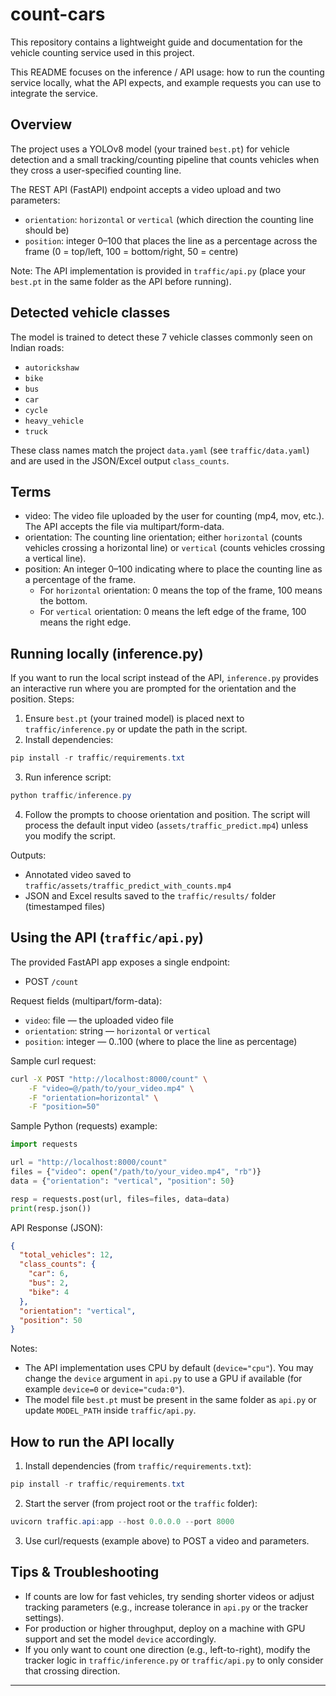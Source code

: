 # count-cars

This repository contains a lightweight guide and documentation for the vehicle counting service used in this project.

This README focuses on the inference / API usage: how to run the counting service locally, what the API expects, and example requests you can use to integrate the service.

## Overview

The project uses a YOLOv8 model (your trained `best.pt`) for vehicle detection and a small tracking/counting pipeline that counts vehicles when they cross a user-specified counting line.

The REST API (FastAPI) endpoint accepts a video upload and two parameters:

- `orientation`: `horizontal` or `vertical` (which direction the counting line should be)
- `position`: integer 0–100 that places the line as a percentage across the frame (0 = top/left, 100 = bottom/right, 50 = centre)

Note: The API implementation is provided in `traffic/api.py` (place your `best.pt` in the same folder as the API before running).

## Detected vehicle classes

The model is trained to detect these 7 vehicle classes commonly seen on Indian roads:

- `autorickshaw`
- `bike`
- `bus`
- `car`
- `cycle`
- `heavy_vehicle`
- `truck`

These class names match the project `data.yaml` (see `traffic/data.yaml`) and are used in the JSON/Excel output `class_counts`.

## Terms

- video: The video file uploaded by the user for counting (mp4, mov, etc.). The API accepts the file via multipart/form-data.
- orientation: The counting line orientation; either `horizontal` (counts vehicles crossing a horizontal line) or `vertical` (counts vehicles crossing a vertical line).
- position: An integer 0–100 indicating where to place the counting line as a percentage of the frame.
  - For `horizontal` orientation: 0 means the top of the frame, 100 means the bottom.
  - For `vertical` orientation: 0 means the left edge of the frame, 100 means the right edge.

## Running locally (inference.py)

If you want to run the local script instead of the API, `inference.py` provides an interactive run where you are prompted for the orientation and the position. Steps:

1. Ensure `best.pt` (your trained model) is placed next to `traffic/inference.py` or update the path in the script.
2. Install dependencies:

```powershell
pip install -r traffic/requirements.txt
```

3. Run inference script:

```powershell
python traffic/inference.py
```

4. Follow the prompts to choose orientation and position. The script will process the default input video (`assets/traffic_predict.mp4`) unless you modify the script.

Outputs:

- Annotated video saved to `traffic/assets/traffic_predict_with_counts.mp4`
- JSON and Excel results saved to the `traffic/results/` folder (timestamped files)

## Using the API (`traffic/api.py`)

The provided FastAPI app exposes a single endpoint:

- POST `/count`

Request fields (multipart/form-data):

- `video`: file — the uploaded video file
- `orientation`: string — `horizontal` or `vertical`
- `position`: integer — 0..100 (where to place the line as percentage)

Sample curl request:

```bash
curl -X POST "http://localhost:8000/count" \
	-F "video=@/path/to/your_video.mp4" \
	-F "orientation=horizontal" \
	-F "position=50"
```

Sample Python (requests) example:

```python
import requests

url = "http://localhost:8000/count"
files = {"video": open("/path/to/your_video.mp4", "rb")}
data = {"orientation": "vertical", "position": 50}

resp = requests.post(url, files=files, data=data)
print(resp.json())
```

API Response (JSON):

```json
{
  "total_vehicles": 12,
  "class_counts": {
    "car": 6,
    "bus": 2,
    "bike": 4
  },
  "orientation": "vertical",
  "position": 50
}
```

Notes:

- The API implementation uses CPU by default (`device="cpu"`). You may change the `device` argument in `api.py` to use a GPU if available (for example `device=0` or `device="cuda:0"`).
- The model file `best.pt` must be present in the same folder as `api.py` or update `MODEL_PATH` inside `traffic/api.py`.

## How to run the API locally

1. Install dependencies (from `traffic/requirements.txt`):

```powershell
pip install -r traffic/requirements.txt
```

2. Start the server (from project root or the `traffic` folder):

```powershell
uvicorn traffic.api:app --host 0.0.0.0 --port 8000
```

3. Use curl/requests (example above) to POST a video and parameters.

## Tips & Troubleshooting

- If counts are low for fast vehicles, try sending shorter videos or adjust tracking parameters (e.g., increase tolerance in `api.py` or the tracker settings).
- For production or higher throughput, deploy on a machine with GPU support and set the model `device` accordingly.
- If you only want to count one direction (e.g., left-to-right), modify the tracker logic in `traffic/inference.py` or `traffic/api.py` to only consider that crossing direction.

---